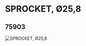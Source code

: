 # SPROCKET, Ø25,8
## 75903
![SPROCKET, Ø25,8](https://lc-www-live-s.legocdn.com/media/bricks/5/2/4662228.jpg)